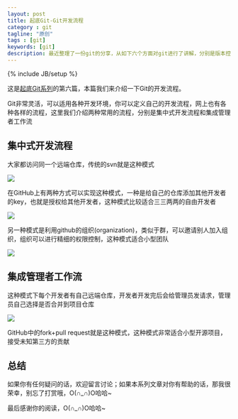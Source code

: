```yaml
---
layout: post
title: 起底Git-Git开发流程
category : git
tagline: "原创"
tags : [git]
keywords: [git]
description: 最近整理了一份git的分享，从如下六个方面对git进行了讲解，分别是版本控制简史，Git简史，Git内部原理，Git基础，Git进阶，Git开发流程
---
```

{% include JB/setup %}

这是[起底Git系列](http://yanhaijing.com/git/2017/01/19/deep-git-0/)的第六篇，本篇我们来介绍一下Git的开发流程。

Git非常灵活，可以适用各种开发环境，你可以定义自己的开发流程，网上也有各种各样的流程，这里我们介绍两种常用的流程，分别是集中式开发流程和集成管理者工作流

## 集中式开发流程
大家都访问同一个远端仓库，传统的svn就是这种模式

![]({{BLOG_IMG}}471.png)

在GitHub上有两种方式可以实现这种模式，一种是给自己的仓库添加其他开发者的key，也就是授权给其他开发者，这种模式比较适合三三两两的自由开发者

![]({{BLOG_IMG}}472.png)

另一种模式是利用github的组织(organization)，类似于群，可以邀请别人加入组织，组织可以进行精细的权限控制，这种模式适合小型团队

![]({{BLOG_IMG}}473.png)

## 集成管理者工作流
这种模式下每个开发者有自己远端仓库，开发者开发完后会给管理员发请求，管理员自己选择是否合并到项目仓库

![]({{BLOG_IMG}}474.png)

GitHub中的fork+pull request就是这种模式，这种模式非常适合小型开源项目，接受未知第三方的贡献

## 总结
如果你有任何疑问的话，欢迎留言讨论；如果本系列文章对你有帮助的话，那我很荣幸，别忘了打赏哦，O(∩_∩)O哈哈~

最后感谢你的阅读，O(∩_∩)O哈哈~
